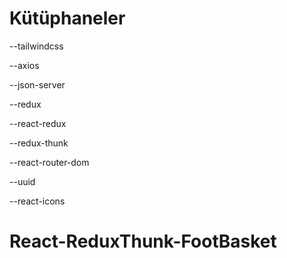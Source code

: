 # Kütüphaneler

--tailwindcss

--axios

--json-server

--redux

--react-redux

--redux-thunk

--react-router-dom

--uuid

--react-icons

# React-ReduxThunk-FootBasket
